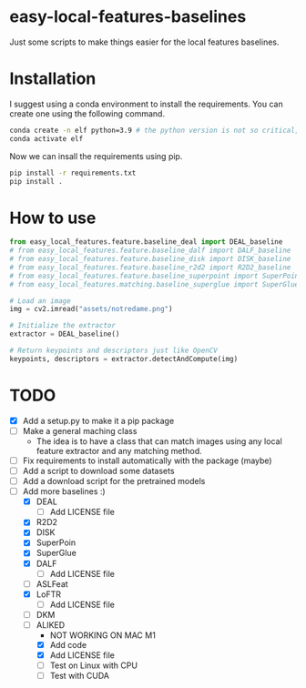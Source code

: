 # easy-local-features-baselines

Just some scripts to make things easier for the local features baselines.

# Installation


I suggest using a conda environment to install the requirements. You can create one using the following command.

```bash
conda create -n elf python=3.9 # the python version is not so critical, but I used 3.9.
conda activate elf
```

Now we can insall the requirements using pip.

```bash
pip install -r requirements.txt
pip install .
```

# How to use

```python
from easy_local_features.feature.baseline_deal import DEAL_baseline
# from easy_local_features.feature.baseline_dalf import DALF_baseline
# from easy_local_features.feature.baseline_disk import DISK_baseline
# from easy_local_features.feature.baseline_r2d2 import R2D2_baseline
# from easy_local_features.feature.baseline_superpoint import SuperPoint_baseline
# from easy_local_features.matching.baseline_superglue import SuperGlue_baseline

# Load an image
img = cv2.imread("assets/notredame.png")

# Initialize the extractor
extractor = DEAL_baseline()

# Return keypoints and descriptors just like OpenCV
keypoints, descriptors = extractor.detectAndCompute(img)

```
# TODO

- [x] Add a setup.py to make it a pip package
- [ ] Make a general maching class
  - The idea is to have a class that can match images using any local feature extractor and any matching method.
- [ ] Fix requirements to install automatically with the package (maybe)
- [ ] Add a script to download some datasets
- [ ] Add a download script for the pretrained models
- [ ] Add more baselines :)
  - [x] DEAL
    - [ ] Add LICENSE file
  - [x] R2D2
  - [x] DISK
  - [x] SuperPoin
  - [x] SuperGlue
  - [x] DALF
    - [ ] Add LICENSE file
  - [ ] ASLFeat
  - [x] LoFTR
    - [ ] Add LICENSE file
  - [ ] DKM
  - [ ] ALIKED
    - NOT WORKING ON MAC M1
    - [X] Add code 
    - [X] Add LICENSE file
    - [ ] Test on Linux with CPU
    - [ ] Test with CUDA